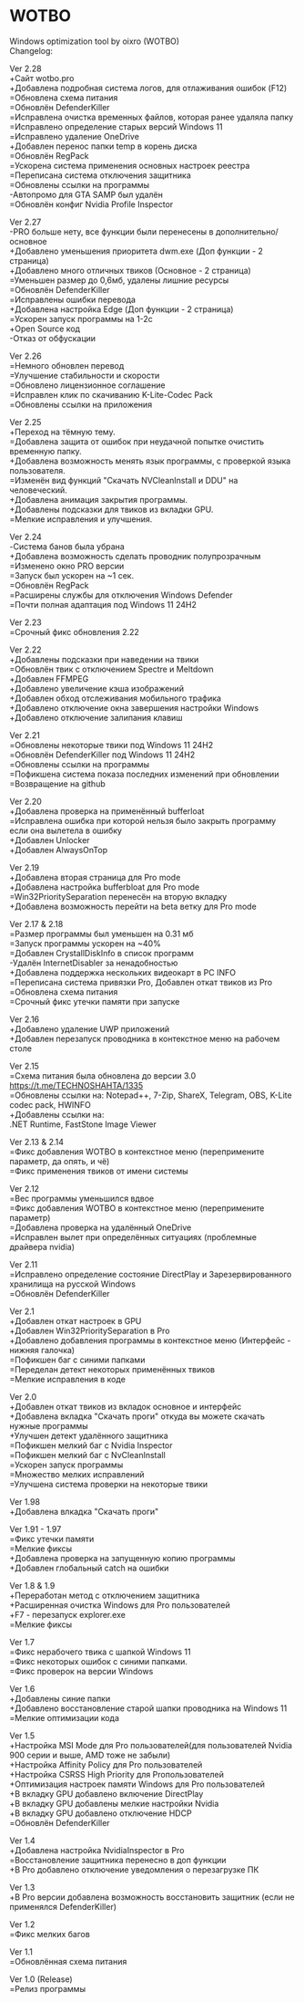 # WOTBO
Windows optimization tool by oixro (WOTBO)  
Changelog:  

Ver 2.28  
+Сайт wotbo.pro  
+Добавлена подробная система логов, для отлаживания ошибок (F12)  
=Обновлена схема питания  
=Обновлён DefenderKiller  
=Исправлена очистка временных файлов, которая ранее удаляла папку 
=Исправлено определение старых версий Windows 11  
=Исправлено удаление OneDrive  
+Добавлен перенос папки temp в корень диска  
=Обновлён RegPack  
=Ускорена система применения основных настроек реестра  
=Переписана система отключения защитника  
=Обновлены ссылки на программы  
-Автопромо для GTA SAMP был удалён  
=Обновлён конфиг Nvidia Profile Inspector  


Ver 2.27  
-PRO больше нету, все функции были перенесены в дополнительно/основное  
+Добавлено уменьшения приоритета dwm.exe (Доп функции - 2 страница)  
+Добавлено много отличных твиков (Основное - 2 страница)  
=Уменьшен размер до 0,6мб, удалены лишние ресурсы  
=Обновлён DefenderKiller  
=Исправлены ошибки перевода  
+Добавлена настройка Edge (Доп функции - 2 страница)  
=Ускорен запуск программы на 1-2с  
+Open Source код  
-Отказ от обфускации  

Ver 2.26  
=Немного обновлен перевод  
=Улучшение стабильности и скорости  
=Обновлено лицензионное соглашение  
=Исправлен клик по скачиванию K-Lite-Codec Pack  
=Обновлены ссылки на приложения  

Ver 2.25  
+Переход на тёмную тему.  
=Добавлена защита от ошибок при неудачной попытке очистить временную папку.  
+Добавлена возможность менять язык программы, с проверкой языка пользователя.  
=Изменён вид функций "Скачать NVCleanInstall и DDU" на человеческий.  
+Добавлена анимация закрытия программы.  
+Добавлены подсказки для твиков из вкладки GPU.  
=Мелкие исправления и улучшения.  

Ver 2.24  
-Система банов была убрана  
+Добавлена возможность сделать проводник полупрозрачным  
=Изменено окно PRO версии  
=Запуск был ускорен на ~1 сек.  
=Обновлён RegPack  
=Расширены службы для отключения Windows Defender  
=Почти полная адаптация под Windows 11 24H2  


Ver 2.23  
=Срочный фикс обновления 2.22    

Ver 2.22  
+Добавлены подсказки при наведении на твики  
=Обновлён твик с отключением Spectre и Meltdown  
+Добавлен FFMPEG  
+Добавлено увеличение кэша изображений  
+Добавлен обход отслеживания мобильного трафика  
+Добавлено отключение окна завершения настройки Windows  
+Добавлено отключение залипания клавиш  


Ver 2.21  
=Обновлены некоторые твики под Windows 11 24H2  
=Обновлён DefenderKiller под Windows 11 24H2  
=Обновлены ссылки на программы  
=Пофикшена система показа последних изменений при обновлении  
=Возвращение на github  

Ver 2.20  
+Добавлена проверка на применённый bufferloat  
=Исправлена ошибка при которой нельзя было закрыть программу если она вылетела в ошибку  
+Добавлен Unlocker  
+Добавлен AlwaysOnTop  

Ver 2.19  
+Добавлена вторая страница для Pro mode  
+Добавлена настройка bufferbloat для Pro mode  
=Win32PrioritySeparation перенесён на вторую вкладку  
+Добавлена возможность перейти на beta ветку для Pro mode  

Ver 2.17 & 2.18      
=Размер программы был уменьшен на 0.31 мб    
=Запуск программы ускорен на ~40%  
=Добавлен CrystallDiskInfo в список программ  
-Удалён InternetDisabler за ненадобностью  
+Добавлена поддержка нескольких видеокарт в PC INFO  
=Переписана система привязки Pro,  Добавлен откат твиков из Pro  
=Обновлена схема питания  
=Срочный фикс утечки памяти при запуске  

Ver 2.16  
+Добавлено удаление UWP приложений  
+Добавлен перезапуск проводника в контекстное меню на рабочем столе  

Ver 2.15  
=Схема питания была обновлена до версии 3.0  
https://t.me/TECHNOSHAHTA/1335  
=Обновлены ссылки на:
Notepad++, 7-Zip, ShareX, Telegram, OBS, K-Lite codec pack, HWINFO  
+Добавлены ссылки на:  
.NET Runtime,  FastStone Image Viewer  

Ver 2.13 & 2.14  
=Фикс добавления WOTBO в контекстное меню (перепримените параметр, да опять, и чё)  
=Фикс применения твиков от имени системы  

Ver 2.12  
=Вес программы уменьшился вдвое  
=Фикс добавления WOTBO в контекстное меню (перепримените параметр)  
=Добавлена проверка на удалённый OneDrive  
=Исправлен вылет при определённых ситуациях (проблемные драйвера nvidia)  

Ver 2.11  
=Исправлено определение состояние DirectPlay и Зарезервированного хранилища на русской Windows  
=Обновлён DefenderKiller  

Ver 2.1  
+Добавлен откат настроек в GPU  
+Добавлен Win32PrioritySeparation в Pro  
+Добавлено добавления программы в контекстное меню (Интерфейс - нижняя галочка)  
=Пофикшен баг с синими папками  
=Переделан детект некоторых применённых твиков  
=Мелкие исправления в коде  

Ver 2.0  
+Добавлен откат твиков из вкладок основное и интерфейс  
+Добавлена вкладка "Скачать проги" откуда вы можете скачать нужные программы  
+Улучшен детект удалённого защитника  
=Пофикшен мелкий баг с Nvidia Inspector  
=Пофикшен мелкий баг с NvCleanInstall  
=Ускорен запуск программы  
=Множество мелких исправлений  
=Улучшена система проверки на некоторые твики  

Ver 1.98  
+Добавлена влкадка "Скачать проги"

Ver 1.91 - 1.97    
=Фикс утечки памяти  
=Мелкие фиксы  
+Добавлена проверка на запущенную копию программы  
+Добавлен глобальный catch на ошибки  

Ver 1.8 & 1.9  
+Переработан метод с отключением защитника  
+Расширенная очистка Windows для Pro пользователей  
+F7 - перезапуск explorer.exe  
=Мелкие фиксы  

Ver 1.7  
=Фикс нерабочего твика с шапкой Windows 11  
=Фикс некоторых ошибок с синими папками.  
=Фикс проверок на версии Windows

Ver 1.6  
+Добавлены синие папки  
+Добавлено восстановление старой шапки проводника на Windows 11  
=Мелкие оптимизации кода  

Ver 1.5  
+Настройка MSI Mode для Pro пользователей(для пользователей Nvidia 900 серии и выше, AMD тоже не забыли)  
+Настройка Affinity Policy для Pro пользователей  
+Настройка CSRSS High Priority для Proпользователей  
+Оптимизация настроек памяти Windows для Pro пользователей  
+В вкладку GPU добавлено включение DirectPlay  
+В вкладку GPU добавлены мелкие настройки Nvidia  
+В вкладку GPU добавлено отключение HDCP  
=Обновлён DefenderKiller

Ver 1.4  
+Добавлена настройка NvidiaInspector в Pro  
=Восстановление защитника перенесно в доп функции  
+В Pro добавлено отключение уведомления о перезагрузке ПК  

Ver 1.3  
+В Pro версии добавлена возможность восстановить защитник (если не применялся DefenderKiller)  

Ver 1.2  
=Фикс мелких багов  

Ver 1.1  
=Обновлённая схема питания  

Ver 1.0 (Release)  
=Релиз программы  


